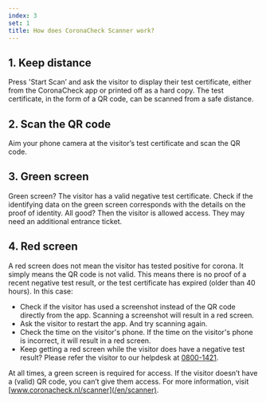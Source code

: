 ```yaml
---
index: 3
set: 1
title: How does CoronaCheck Scanner work?
---
```

## 1. Keep distance

Press 'Start Scan’ and ask the visitor to display their test certificate, either from the CoronaCheck app or printed off as a hard copy. The test certificate, in the form of a QR code, can be scanned from a safe distance. 

## 2. Scan the QR code

Aim your phone camera at the visitor’s test certificate and scan the QR code.

## 3. Green screen

Green screen? The visitor has a valid negative test certificate. Check if the identifying data on the green screen corresponds with the details on the proof of identity. All good? Then the visitor is allowed access. They may need an additional entrance ticket. 

## 4. Red screen
A red screen does not mean the visitor has tested positive for corona. It simply means the QR code is not valid. This means there is no proof of a recent negative test result, or the test certificate has expired (older than 40 hours). In this case:

- Check if the visitor has used a screenshot instead of the QR code directly from the app. Scanning a screenshot will result in a red screen.
- Ask the visitor to restart the app. And try scanning again. 
- Check the time on the visitor's phone. If the time on the visitor's phone is incorrect, it will result in a red screen. 
- Keep getting a red screen while the visitor does have a negative test result? Please refer the visitor to our helpdesk at <a href="tel:0800-1421">0800-1421</a>.

At all times, a green screen is required for access. If the visitor doesn’t have a (valid) QR code, you can’t give them access. For more information, visit [www.coronacheck.nl/scanner](/en/scanner).
